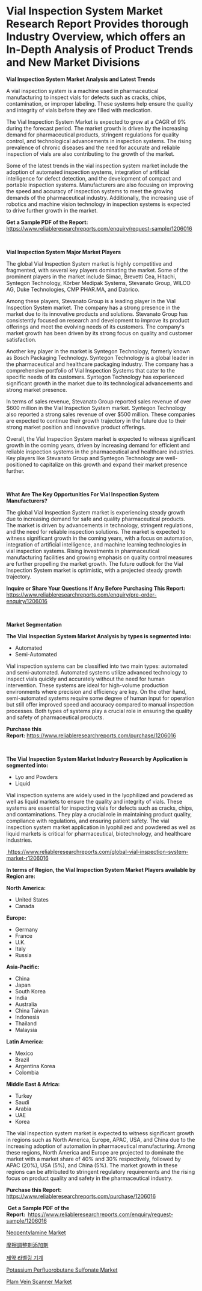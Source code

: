 <p><h1>Vial Inspection System Market Research Report Provides thorough Industry Overview, which offers an In-Depth Analysis of Product Trends and New Market Divisions</h1></p><p><strong>Vial Inspection System Market Analysis and Latest Trends</strong></p>
<p><p>A vial inspection system is a machine used in pharmaceutical manufacturing to inspect vials for defects such as cracks, chips, contamination, or improper labeling. These systems help ensure the quality and integrity of vials before they are filled with medication.</p><p>The Vial Inspection System Market is expected to grow at a CAGR of 9% during the forecast period. The market growth is driven by the increasing demand for pharmaceutical products, stringent regulations for quality control, and technological advancements in inspection systems. The rising prevalence of chronic diseases and the need for accurate and reliable inspection of vials are also contributing to the growth of the market.</p><p>Some of the latest trends in the vial inspection system market include the adoption of automated inspection systems, integration of artificial intelligence for defect detection, and the development of compact and portable inspection systems. Manufacturers are also focusing on improving the speed and accuracy of inspection systems to meet the growing demands of the pharmaceutical industry. Additionally, the increasing use of robotics and machine vision technology in inspection systems is expected to drive further growth in the market.</p></p>
<p><strong>Get a Sample PDF of the Report:&nbsp;</strong> <a href="https://www.reliableresearchreports.com/enquiry/request-sample/1206016">https://www.reliableresearchreports.com/enquiry/request-sample/1206016</a></p>
<p>&nbsp;</p>
<p><strong>Vial Inspection System Major Market Players</strong></p>
<p><p>The global Vial Inspection System market is highly competitive and fragmented, with several key players dominating the market. Some of the prominent players in the market include Simac, Brevetti Cea, Hitachi, Syntegon Technology, Körber Medipak Systems, Stevanato Group, WILCO AG, Duke Technologies, CMP PHAR.MA, and Dabrico.</p><p>Among these players, Stevanato Group is a leading player in the Vial Inspection System market. The company has a strong presence in the market due to its innovative products and solutions. Stevanato Group has consistently focused on research and development to improve its product offerings and meet the evolving needs of its customers. The company's market growth has been driven by its strong focus on quality and customer satisfaction.</p><p>Another key player in the market is Syntegon Technology, formerly known as Bosch Packaging Technology. Syntegon Technology is a global leader in the pharmaceutical and healthcare packaging industry. The company has a comprehensive portfolio of Vial Inspection Systems that cater to the specific needs of its customers. Syntegon Technology has experienced significant growth in the market due to its technological advancements and strong market presence.</p><p>In terms of sales revenue, Stevanato Group reported sales revenue of over $600 million in the Vial Inspection System market. Syntegon Technology also reported a strong sales revenue of over $500 million. These companies are expected to continue their growth trajectory in the future due to their strong market position and innovative product offerings.</p><p>Overall, the Vial Inspection System market is expected to witness significant growth in the coming years, driven by increasing demand for efficient and reliable inspection systems in the pharmaceutical and healthcare industries. Key players like Stevanato Group and Syntegon Technology are well-positioned to capitalize on this growth and expand their market presence further.</p></p>
<p>&nbsp;</p>
<p><strong>What Are The Key Opportunities For Vial Inspection System Manufacturers?</strong></p>
<p><p>The global Vial Inspection System market is experiencing steady growth due to increasing demand for safe and quality pharmaceutical products. The market is driven by advancements in technology, stringent regulations, and the need for reliable inspection solutions. The market is expected to witness significant growth in the coming years, with a focus on automation, integration of artificial intelligence, and machine learning technologies in vial inspection systems. Rising investments in pharmaceutical manufacturing facilities and growing emphasis on quality control measures are further propelling the market growth. The future outlook for the Vial Inspection System market is optimistic, with a projected steady growth trajectory.</p></p>
<p><strong>Inquire or Share Your Questions If Any Before Purchasing This Report:</strong> <a href="https://www.reliableresearchreports.com/enquiry/pre-order-enquiry/1206016">https://www.reliableresearchreports.com/enquiry/pre-order-enquiry/1206016</a></p>
<p>&nbsp;</p>
<p><strong>Market Segmentation</strong></p>
<p><strong>The Vial Inspection System Market Analysis by types is segmented into:</strong></p>
<p><ul><li>Automated</li><li>Semi-Automated</li></ul></p>
<p><p>Vial inspection systems can be classified into two main types: automated and semi-automated. Automated systems utilize advanced technology to inspect vials quickly and accurately without the need for human intervention. These systems are ideal for high-volume production environments where precision and efficiency are key. On the other hand, semi-automated systems require some degree of human input for operation but still offer improved speed and accuracy compared to manual inspection processes. Both types of systems play a crucial role in ensuring the quality and safety of pharmaceutical products.</p></p>
<p><strong>Purchase this Report:&nbsp;</strong><a href="https://www.reliableresearchreports.com/purchase/1206016">https://www.reliableresearchreports.com/purchase/1206016</a></p>
<p>&nbsp;</p>
<p><strong>The Vial Inspection System Market Industry Research by Application is segmented into:</strong></p>
<p><ul><li>Lyo and Powders</li><li>Liquid</li></ul></p>
<p><p>Vial inspection systems are widely used in the lyophilized and powdered as well as liquid markets to ensure the quality and integrity of vials. These systems are essential for inspecting vials for defects such as cracks, chips, and contaminations. They play a crucial role in maintaining product quality, compliance with regulations, and ensuring patient safety. The vial inspection system market application in lyophilized and powdered as well as liquid markets is critical for pharmaceutical, biotechnology, and healthcare industries.</p></p>
<p><a href="https://www.reliableresearchreports.com/global-vial-inspection-system-market-r1206016">&nbsp;https://www.reliableresearchreports.com/global-vial-inspection-system-market-r1206016</a></p>
<p><strong>In terms of Region, the Vial Inspection System Market Players available by Region are:</strong></p>
<p>
    <p> <strong> North America: </strong>
        <ul>
            <li>United States</li>
            <li>Canada</li>
        </ul>
        </p> 
    <p> <strong> Europe: </strong>
        <ul>
            <li>Germany</li>
            <li>France</li>
            <li>U.K.</li>
            <li>Italy</li>
            <li>Russia</li>
        </ul>
        </p> 
    <p> <strong> Asia-Pacific: </strong>
        <ul>
            <li>China</li>
            <li>Japan</li>
            <li>South Korea</li>
            <li>India</li>
            <li>Australia</li>
            <li>China Taiwan</li>
            <li>Indonesia</li>
            <li>Thailand</li>
            <li>Malaysia</li>
        </ul>
        </p> 
    <p> <strong> Latin America: </strong>
        <ul>
            <li>Mexico</li>
            <li>Brazil</li>
            <li>Argentina Korea</li>
            <li>Colombia</li>
        </ul>
        </p> 
    <p> <strong> Middle East & Africa: </strong>
        <ul>
            <li>Turkey</li>
            <li>Saudi</li>
            <li>Arabia</li>
            <li>UAE</li>
            <li>Korea</li>
        </ul>
    </p>
    </p>
<p><p>The vial inspection system market is expected to witness significant growth in regions such as North America, Europe, APAC, USA, and China due to the increasing adoption of automation in pharmaceutical manufacturing. Among these regions, North America and Europe are projected to dominate the market with a market share of 40% and 30% respectively, followed by APAC (20%), USA (5%), and China (5%). The market growth in these regions can be attributed to stringent regulatory requirements and the rising focus on product quality and safety in the pharmaceutical industry.</p></p>
<p><strong>Purchase this Report: </strong><a href="https://www.reliableresearchreports.com/purchase/1206016">https://www.reliableresearchreports.com/purchase/1206016</a></p>
<p>&nbsp;<strong>Get a Sample PDF of the Report:&nbsp;&nbsp;</strong><a href="https://www.reliableresearchreports.com/enquiry/request-sample/1206016">https://www.reliableresearchreports.com/enquiry/request-sample/1206016</a></p>
<p><strong></strong></p>
<p><p><a href="https://issuu.com/reportprime-2/docs/neopentylamine-market-size-2030.pptx">Neopentylamine Market</a></p><p><a href="https://github.com/nemesis2824/Market-Research-Report-List-1/blob/main/852124742316.md">摩擦調整剤添加剤</a></p><p><a href="https://github.com/shade463/Market-Research-Report-List-1/blob/main/886289438779.md">제약 라벨링 기계</a></p><p><a href="https://issuu.com/reportprime-2/docs/potassium-perfluorobutane-sulfonate-market-size-20">Potassium Perfluorobutane Sulfonate Market</a></p><p><a href="https://github.com/gamblestampleyjenny50m5sl6/Market-Research-Report-List-2/blob/main/plam-vein-scanner-market.md">Plam Vein Scanner Market</a></p></p>